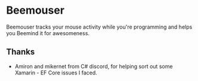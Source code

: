 # Beemouser

Beemouser tracks your mouse activity while you're programming and helps you Beemind it for awesomeness.

## Thanks

- Amiron and mikernet from C# discord, for helping sort out some Xamarin - EF Core issues I faced. 